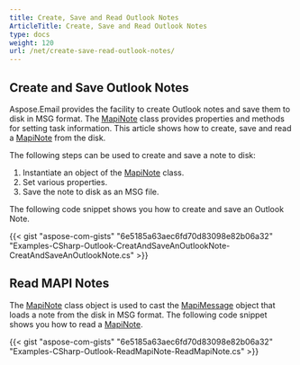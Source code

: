 ```yaml
---
title: Create, Save and Read Outlook Notes
ArticleTitle: Create, Save and Read Outlook Notes
type: docs
weight: 120
url: /net/create-save-read-outlook-notes/
---
```



## **Create and Save Outlook Notes**

Aspose.Email provides the facility to create Outlook notes and save them to disk in MSG format. The [MapiNote](https://reference.aspose.com/email/net/aspose.email.mapi/mapinote/) class provides properties and methods for setting task information. This article shows how to create, save and read a [MapiNote](https://reference.aspose.com/email/net/aspose.email.mapi/mapinote/) from the disk.

The following steps can be used to create and save a note to disk:

1. Instantiate an object of the [MapiNote](https://reference.aspose.com/email/net/aspose.email.mapi/mapinote/) class.
1. Set various properties.
1. Save the note to disk as an MSG file.

The following code snippet shows you how to create and save an Outlook Note.

{{< gist "aspose-com-gists" "6e5185a63aec6fd70d83098e82b06a32" "Examples-CSharp-Outlook-CreatAndSaveAnOutlookNote-CreatAndSaveAnOutlookNote.cs" >}}

## **Read MAPI Notes**

The [MapiNote](https://reference.aspose.com/email/net/aspose.email.mapi/mapinote/) class object is used to cast the [MapiMessage](https://reference.aspose.com/email/net/aspose.email.mapi/mapimessage/) object that loads a note from the disk in MSG format. The following code snippet shows you how to read a [MapiNote](https://reference.aspose.com/email/net/aspose.email.mapi/mapinote/).

{{< gist "aspose-com-gists" "6e5185a63aec6fd70d83098e82b06a32" "Examples-CSharp-Outlook-ReadMapiNote-ReadMapiNote.cs" >}}
